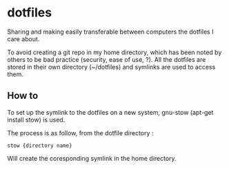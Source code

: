 # dotfiles

Sharing and making easily transferable between computers the dotfiles I care about.

To avoid creating a git repo in my home directory, which has been noted by others to be bad practice (security, ease of use, ?). All the dotfiles are stored in their own directory (~/dotfiles) and symlinks are used to access them.

## How to
To set up the symlink to the dotfiles on a new system, gnu-stow (apt-get install stow) is used.

The process is as follow, from the dotfile directory :

    stow {directory name}

Will create the coresponding symlink in the home directory.